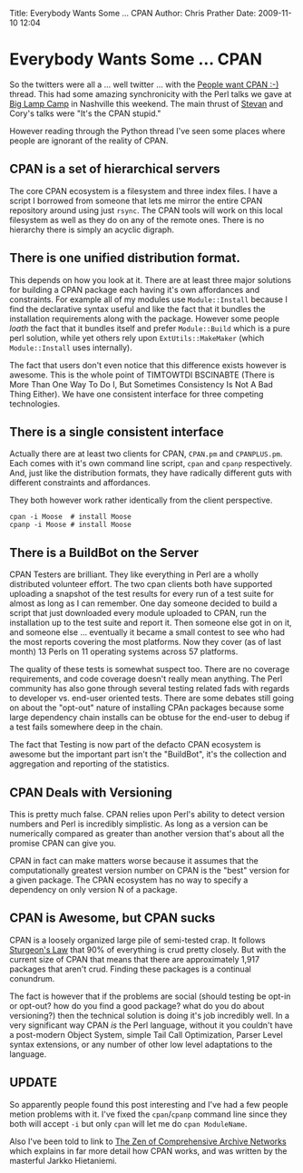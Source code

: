 Title: Everybody Wants Some … CPAN
Author: Chris Prather
Date: 2009-11-10 12:04

# Everybody Wants Some … CPAN

So the twitters were all a … well twitter … with the [People want CPAN :-)][1] thread. This had some amazing synchronicity with the Perl talks we gave at [Big Lamp Camp][2] in Nashville this weekend. The main thrust of [Stevan][3] and Cory's talks were "It's the CPAN stupid."

However reading through the Python thread I've seen some places where people are ignorant of the reality of CPAN.

## CPAN is a set of hierarchical servers

The core CPAN ecosystem is a filesystem and three index files. I have a script I borrowed from someone that lets me mirror the entire CPAN repository around using just `rsync`. The CPAN tools will work on this local filesystem as well as they do on any of the remote ones. There is no hierarchy there is simply an acyclic digraph.

## There is one unified distribution format.

This depends on how you look at it. There are at least three major solutions for building a CPAN package each having it's own affordances and constraints. For example all of my modules use `Module::Install` because I find the declarative syntax useful and like the fact that it bundles the installation requirements along with the package. However some people *loath* the fact that it bundles itself and prefer `Module::Build` which is a pure perl solution, while yet others rely upon `ExtUtils::MakeMaker` (which `Module::Install` uses internally).

The fact that users don't even notice that this difference exists however is awesome. This is the whole point of TIMTOWTDI BSCINABTE (There is More Than One Way To Do I, But Sometimes Consistency Is Not A Bad Thing Either). We have one consistent interface for three competing technologies.

## There is a single consistent interface

Actually there are at least two clients for CPAN, `CPAN.pm` and `CPANPLUS.pm`. Each comes with it's own command line script, `cpan` and `cpanp` respectively. And, just like the distribution formats, they have radically different guts with different constraints and affordances.

They both however work rather identically from the client perspective. 

    cpan -i Moose  # install Moose
    cpanp -i Moose # install Moose

## There is a BuildBot on the Server

CPAN Testers are brilliant. They like everything in Perl are a wholly distributed volunteer effort. The two cpan clients both have supported uploading a snapshot of the test results for every run of a test suite for almost as long as I can remember. One day someone decided to build a script that just downloaded every module uploaded to CPAN, run the installation up to the test suite and report it. Then someone else got in on it, and someone else … eventually it became a small contest to see who had the most reports covering the most platforms. Now they cover (as of last month) 13 Perls on 11 operating systems across 57 platforms. 

The quality of these tests is somewhat suspect too. There are no coverage requirements, and code coverage doesn't really mean anything. The Perl community has also gone through several testing related fads with regards to developer vs. end-user oriented tests. There are some debates still going on about the "opt-out" nature of installing CPAn packages because some large dependency chain installs can be obtuse for the end-user to debug if a test fails somewhere deep in the chain.

The fact that Testing is now part of the defacto CPAN ecosystem is awesome but the important part isn't the "BuildBot", it's the collection and aggregation and reporting of the statistics. 

## CPAN Deals with Versioning

This is pretty much false. CPAN relies upon Perl's ability to detect version numbers and Perl is incredibly simplistic. As long as a version can be numerically compared as greater than another version that's about all the promise CPAN can give you.

CPAN in fact can make matters worse because it assumes that the computationally greatest version number on CPAN is the "best" version for a given package. The CPAN ecosystem has no way to specify a dependency on only version N of a package.

## CPAN is Awesome, but CPAN sucks

CPAN is a loosely organized large pile of semi-tested crap. It follows [Sturgeon's Law][4] that 90% of everything is crud pretty closely. But with the current size of CPAN that means that there are approximately 1,917 packages that aren't crud. Finding these packages is a continual conundrum. 

The fact is however that if the problems are social (should testing be opt-in or opt-out? how do you find a good package? what do you do about versioning?) then the technical solution is doing it's job incredibly well. In a very significant way CPAN *is* the Perl language, without it you couldn't have a post-modern Object System, simple Tail Call Optimization, Parser Level syntax extensions, or any number of other low level adaptations to the language.

## UPDATE

So apparently people found this post interesting and I've had a few people metion problems with it. I've fixed the `cpan`/`cpanp` command line since they both will accept `-i` but only `cpan` will let me do `cpan ModuleName`.

Also I've been told to link to [The Zen of Comprehensive Archive Networks][5] which explains in far more detail how CPAN works, and was written by the masterful Jarkko Hietaniemi.

[1]: http://article.gmane.org/gmane.comp.python.distutils.devel/11359
[2]: http://enterpriselamp.org/camp/
[3]: http://twitpic.com/onfv1
[4]: http://en.wikipedia.org/wiki/Sturgeon%27s_Revelation
[5]: http://www.cpan.org/misc/ZCAN.html
